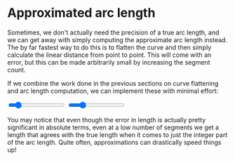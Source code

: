# Approximated arc length

Sometimes, we don't actually need the precision of a true arc length, and we can get away with simply computing the approximate arc length instead. The by far fastest way to do this is to flatten the curve and then simply calculate the linear distance from point to point. This will come with an error, but this can be made arbitrarily small by increasing the segment count.

If we combine the work done in the previous sections on curve flattening and arc length computation, we can implement these with minimal effort:

<div class="figure">

<graphics-element title="Approximate quadratic curve arc length" src="./approximate.js" data-type="quadratic">
    <input type="range" min="1" max="24" step="1" value="4" class="slide-control">
</graphics-element>

<graphics-element title="Approximate cubic curve arc length" src="./approximate.js" data-type="cubic">
    <input type="range" min="1" max="32" step="1" value="8" class="slide-control">
</graphics-element>

</div>

You may notice that even though the error in length is actually pretty significant in absolute terms, even at a low number of segments we get a length that agrees with the true length when it comes to just the integer part of the arc length. Quite often, approximations can drastically speed things up!
